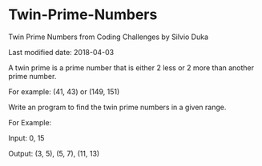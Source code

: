 # Twin-Prime-Numbers
Twin Prime Numbers from Coding Challenges by Silvio Duka


Last modified date: 2018-04-03 

A twin prime is a prime number that is either 2 less or 2 more than another prime number. 

For example: (41, 43) or (149, 151) 

Write an program to find the twin prime numbers in a given range. 

For Example: 

Input: 0, 15 

Output: (3, 5), (5, 7), (11, 13)
